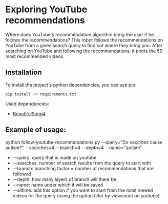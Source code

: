# Exploring YouTube recommendations

Where does YouTube's recommendation algorithm bring the user if he follows the recommendations?
This robot follows the recommendations on YouTube from a given search query to find out where they bring you.
After searching on YouTube and following the recommendations, it prints the 50 most recommended videos.

## Installation

To install the project's python dependencies, you can use pip:

```
pip install -r requirements.txt
```

Used dependencies:

* [BeautifulSoup4](https://www.crummy.com/software/BeautifulSoup/bs4/doc/)

## Example of usage:

python follow-youtube-recommendations.py  --query="Do vaccines cause autism?" --searches=4 --branch=4 --depth=4 --name="autism"

* --query: query that is made on youtube
* --searches: number of search results from the query to start with
* --branch: branching factor = number of recommendations that are followed
* --depth: how many layers of branch will there be
* --name: name under which it will be saved
* --alltime: add this option if you want to start from the most viewed videos for the query (using the option filter by viewcount on youtube)
